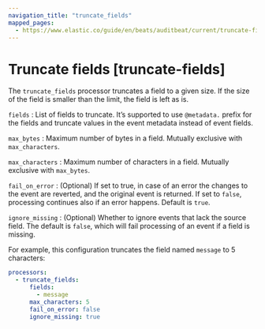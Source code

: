 ```yaml
---
navigation_title: "truncate_fields"
mapped_pages:
  - https://www.elastic.co/guide/en/beats/auditbeat/current/truncate-fields.html
---
```


# Truncate fields [truncate-fields]


The `truncate_fields` processor truncates a field to a given size. If the size of the field is smaller than the limit, the field is left as is.

`fields`
:   List of fields to truncate. It’s supported to use `@metadata.` prefix for the fields and truncate values in the event metadata instead of event fields.

`max_bytes`
:   Maximum number of bytes in a field. Mutually exclusive with `max_characters`.

`max_characters`
:   Maximum number of characters in a field. Mutually exclusive with `max_bytes`.

`fail_on_error`
:   (Optional) If set to true, in case of an error the changes to the event are reverted, and the original event is returned. If set to `false`, processing continues also if an error happens. Default is `true`.

`ignore_missing`
:   (Optional) Whether to ignore events that lack the source field. The default is `false`, which will fail processing of an event if a field is missing.

For example, this configuration truncates the field named `message` to 5 characters:

```yaml
processors:
  - truncate_fields:
      fields:
        - message
      max_characters: 5
      fail_on_error: false
      ignore_missing: true
```

